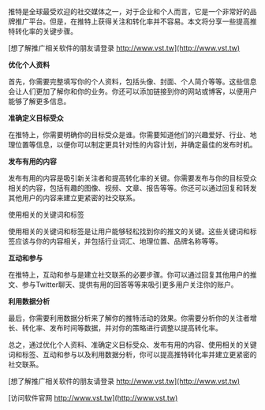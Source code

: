 推特是全球最受欢迎的社交媒体之一，对于企业和个人而言，它是一个非常好的品牌推广平台。但是，在推特上获得关注和转化率并不容易。本文将分享一些提高推特转化率的关键步骤。

[想了解推广相关软件的朋友请登录 http://www.vst.tw](http://www.vst.tw)

**优化个人资料**

首先，你需要完整填写你的个人资料，包括头像、封面、个人简介等等。这些信息会让人们更加了解你和你的业务。你还可以添加链接到你的网站或博客，以便用户能够了解更多信息。

**准确定义目标受众**

在推特上，你需要明确你的目标受众是谁。你需要知道他们的兴趣爱好、行业、地理位置等信息，以便你可以制定更具针对性的内容计划，并确定最佳的发布时机。

**发布有用的内容**

发布有用的内容是吸引新关注者和提高转化率的关键。你需要发布与你的目标受众相关的内容，包括有趣的图像、视频、文章、报告等等。你还可以通过回复和转发其他用户的内容来建立更紧密的社交联系。

使用相关的关键词和标签

使用相关的关键词和标签是让用户能够轻松找到你的推文的关键。这些关键词和标签应该与你的内容相关，并包括行业词汇、地理位置、品牌名称等等。

**互动和参与**

在推特上，互动和参与是建立社交联系的必要步骤。你可以通过回复其他用户的推文、参与Twitter聊天、提供有用的回答等等来吸引更多用户关注你的账户。

**利用数据分析**

最后，你需要利用数据分析来了解你的推特活动的效果。你需要分析你的关注者增长、转化率、发布时间等数据，并对你的策略进行调整以提高转化率。

总之，通过优化个人资料、准确定义目标受众、发布有用的内容、使用相关的关键词和标签、互动和参与以及利用数据分析，你可以提高推特转化率并建立更紧密的社交联系。

[想了解推广相关软件的朋友请登录 http://www.vst.tw](http://www.vst.tw)


[访问软件官网 http://www.vst.tw](http://www.vst.tw)
